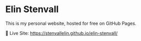 # Elin Stenvall

This is my personal website, hosted for free on GitHub Pages.

📌 Live Site: https://stenvallelin.github.io/elin-stenvall/
